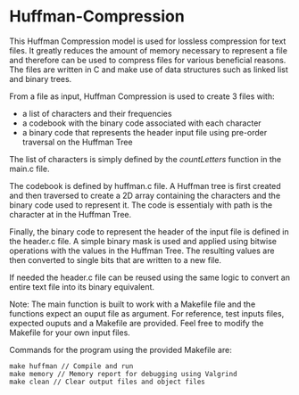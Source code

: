 # Huffman-Compression

This Huffman Compression model is used for lossless compression for text files. It greatly reduces the amount of memory necessary to represent a file and therefore can be used to compress files for various beneficial reasons. The files are written in C and make use of data structures such as linked list and binary trees.

From a file as input, Huffman Compression is used to create 3 files with: 
- a list of characters and their frequencies
- a codebook with the binary code associated with each character
- a binary code that represents the header input file using pre-order traversal on the Huffman Tree 

The list of characters is simply defined by the _countLetters_ function in the main.c file. 

The codebook is defined by huffman.c file. A Huffman tree is first created and then traversed to create a 2D array containing the characters and the binary code used to represent it. The code is essentialy with path is the character at in the Huffman Tree.

Finally, the binary code to represent the header of the input file is defined in the header.c file. A simple binary mask is used and applied using bitwise operations with the values in the Huffman Tree. The resulting values are then converted to single bits that are written to a new file. 

If needed the header.c file can be reused using the same logic to convert an entire text file into its binary equivalent. 


Note: The main function is built to work with a Makefile file and the functions expect an ouput file as argument. For reference, test inputs files, expected ouputs and a Makefile are provided. Feel free to modify the Makefile for your own input files.


Commands for the program using the provided Makefile are:
```
make huffman // Compile and run
make memory // Memory report for debugging using Valgrind
make clean // Clear output files and object files
```


